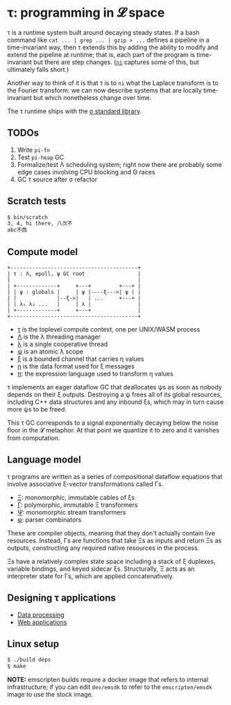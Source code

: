 # τ: programming in 𝓛 space
τ is a runtime system built around decaying steady states. If a bash command like `cat ... | grep ... | gzip > ...` defines a pipeline in a time-invariant way, then τ extends this by adding the ability to modify and extend the pipeline at runtime; that is, each part of the program is time-invariant but there are step changes. ([`ni`](https://github.com/spencertipping/ni) captures some of this, but ultimately falls short.)

Another way to think of it is that τ is to `ni` what the Laplace transform is to the Fourier transform: we can now describe systems that are locally time-invariant but which nonetheless change over time.

The τ runtime ships with the [σ standard library](doc/sigma.md).


## TODOs
1. Write `pi-fn`
2. Test `pi-heap` GC
3. Formalize/test Λ scheduling system; right now there are probably some edge cases involving CPU blocking and Θ races
4. GC τ source after σ refactor


## Scratch tests
```bash
$ bin/scratch
3, 4, hi there, 八次不
abc不西
```


## Compute model
```
+-----------------------------------------+
| τ : Λ, epoll, ψ GC root                 |
|                                         |
| +-------------+     +---+         +---+ |
| | ψ : globals |     | ψ |----ξ--->| ψ | |
| |             |--ξ->|   | ...     +---+ |
| | λ₁ λ₂ ...   |     | λ |               |
| +-------------+     +---+               |
+-----------------------------------------+
```

+ [τ](doc/tau.md) is the toplevel compute context, one per UNIX/WASM process
+ [Λ](doc/Lambda.md) is the λ threading manager
+ [λ](doc/lambda.md) is a single cooperative thread
+ [ψ](doc/psi.md) is an atomic λ scope
+ [ξ](doc/xi.md) is a bounded channel that carries η values
+ [η](doc/eta.md) is the data format used for ξ messages
+ [π](doc/pi.md): the expression language used to transform η values

τ implements an eager dataflow GC that deallocates ψs as soon as nobody depends on their ξ outputs. Destroying a ψ frees all of its global resources, including C++ data structures and any inbound ξs, which may in turn cause more ψs to be freed.

This τ GC corresponds to a signal exponentially decaying below the noise floor in the 𝓛 metaphor. At that point we quantize it to zero and it vanishes from computation.


## Language model
τ programs are written as a series of compositional dataflow equations that involve associative ξ-vector transformations called Γs.

+ [Ξ](doc/Xi.md): monomorphic, immutable cables of ξs
+ [Γ](doc/Gamma.md): polymorphic, immutable Ξ transformers
+ [Ψ](doc/Psi.md): monomorphic stream transformers
+ [φ](doc/phi.md): parser combinators

These are compiler objects, meaning that they don't actually contain live resources. Instead, Γs are functions that take Ξs as inputs and return Ξs as outputs, constructing any required native resources in the process.

Ξs have a relatively complex state space including a stack of ξ duplexes, variable bindings, and keyed sidecar ξs. Structurally, Ξ acts as an interpreter state for Γs, which are applied concatenatively.


## Designing τ applications
+ [Data processing](doc/data-processing.md)
+ [Web applications](doc/web-applications.md)


## Linux setup
```sh
$ ./build deps
$ make
```

**NOTE:** emscripten builds require a docker image that refers to internal infrastructure; if you can edit `dev/emsdk` to refer to the `emscripten/emsdk` image to use the stock image.

